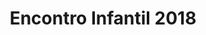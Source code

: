 ---
ID: 4951
title: Encontro Infantil 2018
image-xl: ""
image-l: ""
image-sq-l: ""
image-sq-m: ""
post_excerpt: ""
layout: event
permalink: '?post_type=event&p=4951'
published: false
event: null
categories: ""
tags: ""
author: ""
---